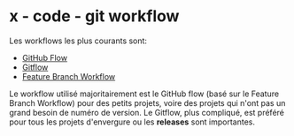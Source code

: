 # x - code - git workflow

Les workflows les plus courants sont:

*   [GitHub Flow](https://guides.github.com/introduction/flow/)
*   [Gitflow](https://www.atlassian.com/git/tutorials/comparing-workflows/gitflow-workflow)
*   [Feature Branch Workflow](https://www.atlassian.com/git/tutorials/comparing-workflows/feature-branch-workflow)

Le workflow utilisé majoritairement est le GitHub flow (basé sur le Feature
Branch Workflow) pour des petits projets, voire des projets qui n'ont pas un
grand besoin de numéro de version. Le Gitflow, plus compliqué, est préféré pour
tous les projets d'envergure ou les **releases** sont importantes.

